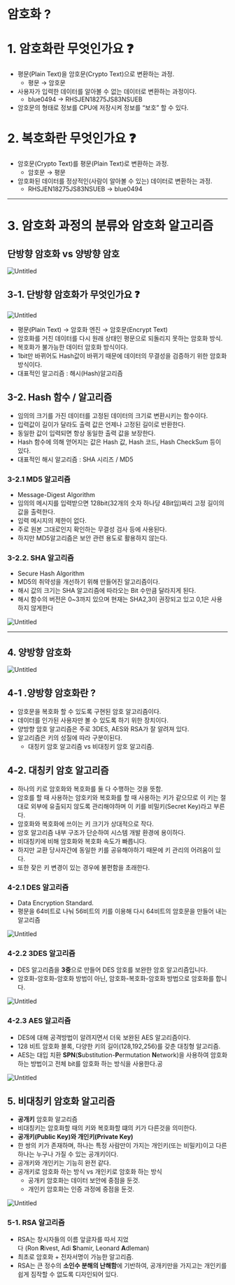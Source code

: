 # 암호화 ?

# 1. 암호화란 무엇인가요 ❓

- 평문(Plain Text)을 암호문(Crypto Text)으로 변환하는 과정.
    - 평문 → 암호문
- 사용자가 입력한 데이터를 알아볼 수 없는 데이터로 변환하는 과정이다.
    - blue0494 → RHSJEN18275JS83NSUEB
- 암호문의 형태로 정보를 CPU에 저장시켜 정보를 “보호” 할 수 있다.

# 2. 복호화란 무엇인가요 ❓

- 암호문(Crypto Text)를 평문(Plain Text)로 변환하는 과정.
    - 암호문 → 평문
- 암호화된 데이터를 정상적인(사람이 알아볼 수 있는) 데이터로 변환하는 과정.
    - RHSJEN18275JS83NSUEB → blue0494

---

# 3. 암호화 과정의 분류와 암호화 알고리즘

## 단방향 암호화 vs 양방향 암호

![Untitled](https://img1.daumcdn.net/thumb/R1280x0/?scode=mtistory2&fname=https%3A%2F%2Fblog.kakaocdn.net%2Fdn%2FcZmAyQ%2FbtrbljCRVjK%2FHI65qKdGtZTfijKlW9zYok%2Fimg.jpg)

## 3-1.  단방향 암호화가 무엇인가요 ❓

![Untitled](https://img1.daumcdn.net/thumb/R1280x0/?scode=mtistory2&fname=https%3A%2F%2Fblog.kakaocdn.net%2Fdn%2F5DeQc%2FbtrbqvPO9pB%2FjL2UeCtysP514J93xemm01%2Fimg.png)

- 평문(Plain Text) → 암호화 엔진 → 암호문(Encrypt Text)
- 암호화를 거친 데이터를 다시 원래 상태인 평문으로 되돌리지 못하는 암호화 방식.
- 복호화가 불가능한 데이터 암호화 방식이다.
- 1bit만 바뀌어도 Hash값이 바뀌기 때문에 데이터의 무결성을 검증하기 위한 암호화 방식이다.
- 대표적인 알고리즘 : 해시(Hash)알고리즘

## 3-2. Hash 함수 / 알고리즘

- 임의의 크기를 가진 데이터를 고정된 데이터의 크기로 변환시키는 함수이다.
- 입력값이 길이가 달라도 출력 값은 언제나 고정된 길이로 반환한다.
- 동일한 값이 입력되면 항상 동일한 출력 값을 보장한다.
- Hash 함수에 의해 얻어지는 값은 Hash 값, Hash 코드, Hash CheckSum 등이 있다.
- 대표적인 해시 알고리즘 : SHA 시리즈 / MD5

### 3-2.1 MD5 알고리즘

- Message-Digest Algorithm
- 임의의 메시지를 입력받으면 128bit(32개의 숫자 하나당 4Bit임)짜리 고정 길이의 값을 출력한다.
- 입력 메시지의 제한이 없다.
- 주로 원본 그대로인지 확인하는 무결성 검사 등에 사용된다.
- 하지만 MD5알고리즘은 보안 관련 용도로 활용하지 않는다.

### 3-2.2. SHA 알고리즘

- Secure Hash Algorithm
- MD5의 취약성을 개선하기 위해 만들어진 알고리즘이다.
- 해시 값의 크기는 SHA 알고리즘에 따라오는 Bit 수만큼 달라지게 된다.
- 해시 함수의 버전은 0~3까지 있으며 현재는 SHA2,3이 권장되고 있고 0,1은 사용하지 않게한다

![Untitled](https://img1.daumcdn.net/thumb/R1280x0/?scode=mtistory2&fname=https%3A%2F%2Fblog.kakaocdn.net%2Fdn%2Fc3V1Uw%2FbtrbuIU6fja%2FEera8Xp0CHgQaiVMeua5M1%2Fimg.png)

---

## 4. 양방향 암호화

![Untitled](https://img1.daumcdn.net/thumb/R1280x0/?scode=mtistory2&fname=https%3A%2F%2Fblog.kakaocdn.net%2Fdn%2FT4IZA%2Fbtrbvwz8REw%2FTWRrTyC1wBDf6DypaE9f4k%2Fimg.png)

## 4-1 .양방향 암호화란 ?

- 암호문을 복호화 할 수 있도록 구현된 암호 알고리즘이다.
- 데이터를 인가된 사용자만 볼 수 있도록 하기 위한 장치이다.
- 양방향 암호 알고리즘은 주로 3DES, AES와 RSA가 잘 알려져 있다.
- 알고리즘은 키의 성질에 따라 구분이된다.
    - 대칭키 암호 알고리즘 vs 비대칭키 암호 알고리즘.

## 4-2. 대칭키 암호 알고리즘

- 하나의 키로 암호화와 복호화를 둘 다 수행하는 것을 뜻함.
- 암호를 할 때 사용하는 암호키와 복호화를 할 때 사용하는 키가 같으므로 이 키는 절대로 외부에 유출되지 않도록 관리해야하며 이 키를 비밀키(Secret Key)라고 부른다.
- 암호화와 복호화에 쓰이는 키 크기가 상대적으로 작다.
- 암호 알고리즘 내부 구조가 단순하여 시스템 개발 환경에 용이하다.
- 비대칭키에 비해 암호화와 복호화 속도가 빠릅니다.
- 하지만 교환 당사자간에 동일한 키를 공유해야하기 때문에 키 관리의 어려움이 있다.
- 또한 잦은 키 변경이 있는 경우에 불편함을 초래한다.

### 4-2.1 DES 알고리즘

- Data Encryption Standard.
- 평문을 64비트로 나눠 56비트의 키를 이용해 다시 64비트의 암호문을 만들어 내는 알고리즘

![Untitled](https://img1.daumcdn.net/thumb/R1280x0/?scode=mtistory2&fname=https%3A%2F%2Fblog.kakaocdn.net%2Fdn%2FddmrN1%2FbtrbtoJCiDF%2FeuecUhWqO80gmE12WMqLZ1%2Fimg.png)

### 4-2.2 3DES 알고리즘

- DES 알고리즘을 **3중**으로 만들어 DES 암호를 보완한 암호 알고리즘입니다.
- 암호화-암호화-암호화 방법이 아닌, 암호화-복호화-암호화 방법으로 암호화를 합니다.

![Untitled](https://img1.daumcdn.net/thumb/R1280x0/?scode=mtistory2&fname=https%3A%2F%2Fblog.kakaocdn.net%2Fdn%2FbKuhMO%2Fbtrbor8jqnY%2FXLRYuP8fhCaGpSSOmrSfY0%2Fimg.png)

### 4-2.3 AES 알고리즘

- DES에 대해 공격방법이 알려지면서 더욱 보완된 AES 알고리즘이다.
- 128 비트 암호화 블록, 다양한 키의 길이(128,192,256)를 갖춘 대칭형 알고리즘.
- AES는 대입 치환 **SPN**(**S**ubstitution-**P**ermutation **N**etwork)을 사용하여 암호화하는 방법이고 전체 bit를 암호화 하는 방식을 사용한다.공

![Untitled](https://img1.daumcdn.net/thumb/R1280x0/?scode=mtistory2&fname=https%3A%2F%2Fblog.kakaocdn.net%2Fdn%2Fx60Ea%2FbtrbkXl5YAq%2FjVNVJBMmIfOC1BQde9x05k%2Fimg.png)

## 5. 비대칭키 암호화 알고리즘

- **공개키** 암호화 알고리즘
- 비대칭키는 암호화할 때의 키와 복호화할 떄의 키가 다른것을 의미한다.
- **공개키(Public Key)와 개인키(Private Key)**
- 한 쌍의 키가 존재하며, 하나는 특정 사람만이 가지는 개인키(또는 비밀키)이고 다른 하나는 누구나 가질 수 있는 공개키이다.
- 공개키와 개인키는 기능히 완전 같다.
- 공개키로 암호화 하는 방식 vs 개인키로 암호화 하는 방식
    - 공개키 암호화는 데이터 보안에 중점을 둔것.
    - 개인키 암호화는 인증 과정에 중점을 둔것.

![Untitled](https://blog.kakaocdn.net/dn/bi9uLq/btrbllnjBl8/QzYfVM7KmH6EYVOVSiQs0k/img.png
)

### 5-1. RSA 알고리즘

- RSA는 창시자들의 이름 앞글자를 따서 지었다 (Ron **R**ivest, Adi **S**hamir, Leonard **A**dleman)
- 최초로 암호화 + 전자서명이 가능한 알고리즘.
- RSA는 큰 정수의 **소인수 분해의 난해함**에 기반하여, 공개키만을 가지고는 개인키를 쉽게 짐작할 수 없도록 디자인되어 있다.